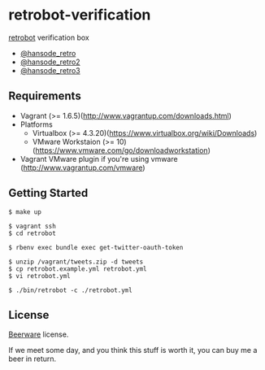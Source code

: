retrobot-verification
=====================

[retrobot](https://github.com/mirakui/retrobot) verification box

+ [@hansode_retro](https://twitter.com/hansode_retro)
+ [@hansode_retro2](https://twitter.com/hansode_retro2)
+ [@hansode_retro3](https://twitter.com/hansode_retro3)

Requirements
------------

+ Vagrant (>= 1.6.5)(http://www.vagrantup.com/downloads.html)
+ Platforms
  + Virtualbox (>= 4.3.20)(https://www.virtualbox.org/wiki/Downloads)
  + VMware Workstaion (>= 10)(https://www.vmware.com/go/downloadworkstation)
+ Vagrant VMware plugin if you're using vmware (http://www.vagrantup.com/vmware)

Getting Started
---------------

```
$ make up
```

```
$ vagrant ssh
$ cd retrobot
```

```
$ rbenv exec bundle exec get-twitter-oauth-token

$ unzip /vagrant/tweets.zip -d tweets
$ cp retrobot.example.yml retrobot.yml
$ vi retrobot.yml

$ ./bin/retrobot -c ./retrobot.yml
```

License
-------

[Beerware](http://en.wikipedia.org/wiki/Beerware) license.

If we meet some day, and you think this stuff is worth it, you can buy me a beer in return.
